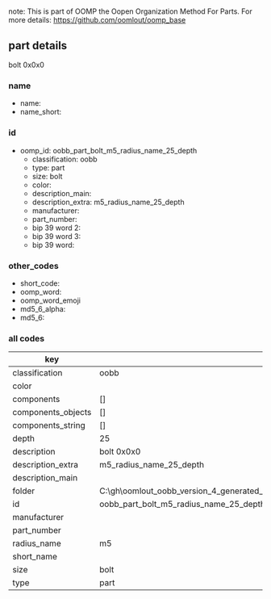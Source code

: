 #   

note: This is part of OOMP the Oopen Organization Method For Parts. For more details: https://github.com/oomlout/oomp_base

##  part details



bolt 0x0x0

### name
* name: 
* name_short: 
### id
* oomp_id: oobb_part_bolt_m5_radius_name_25_depth
  * classification: oobb
  * type: part
  * size: bolt
  * color: 
  * description_main: 
  * description_extra: m5_radius_name_25_depth
  * manufacturer: 
  * part_number: 
  * bip 39 word 2: 
  * bip 39 word 3: 
  * bip 39 word: 

### other_codes
* short_code: 
* oomp_word: 
* oomp_word_emoji 
* md5_6_alpha: 
* md5_6: 









### all codes 
| key | value |  
| --- | --- |  
| classification | oobb |  
| color |  |  
| components | [] |  
| components_objects | [] |  
| components_string | [] |  
| depth | 25 |  
| description | bolt 0x0x0 |  
| description_extra | m5_radius_name_25_depth |  
| description_main |  |  
| folder | C:\gh\oomlout_oobb_version_4_generated_parts\things\oobb_part_bolt_m5_radius_name_25_depth |  
| id | oobb_part_bolt_m5_radius_name_25_depth |  
| manufacturer |  |  
| part_number |  |  
| radius_name | m5 |  
| short_name |  |  
| size | bolt |  
| type | part |  
